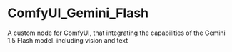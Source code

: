 # ComfyUI_Gemini_Flash
A custom node for ComfyUI, that integrating the capabilities of the Gemini 1.5 Flash model. including vision and text 
